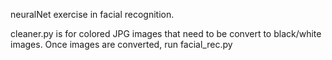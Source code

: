 neuralNet exercise in facial recognition.  

cleaner.py is for colored JPG images that need to be convert to black/white images.  Once images are converted, run facial_rec.py

